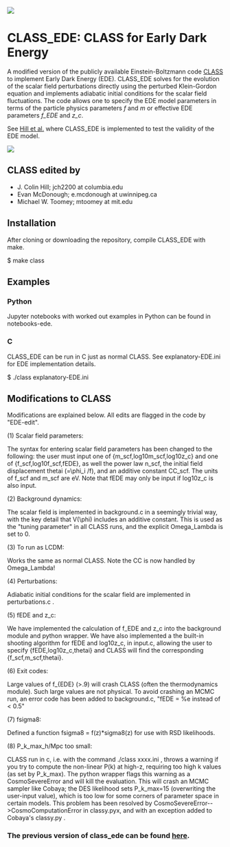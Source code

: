 [![](https://img.shields.io/badge/arXiv-2003.07355%20-red.svg)](https://arxiv.org/abs/2003.07355)

# CLASS_EDE: CLASS for Early Dark Energy

A modified version of the publicly available Einstein-Boltzmann code [CLASS](https://github.com/lesgourg/class_public) to implement Early Dark Energy (EDE). CLASS_EDE solves for the evolution of the scalar field perturbations directly using the perturbed Klein-Gordon equation and implements adiabatic initial conditions for the scalar field fluctuations. The code allows one to specify the EDE model parameters in terms of the particle physics parameters *f* and *m* or effective EDE parameters *f_EDE* and *z_c*.

See [Hill et al.](https://arxiv.org/abs/2003.07355) where CLASS_EDE is implemented to test the validity of the EDE model. 

![](https://github.com/mwt5345/class_ede/blob/class_ede/figures-for-paper/scf/fEDE_v_z.png) <!-- .element height="10%" width="10%" -->

## CLASS edited by
- J. Colin Hill; jch2200 at columbia.edu
- Evan McDonough; e.mcdonough at uwinnipeg.ca
- Michael W. Toomey; mtoomey at mit.edu

## Installation

After cloning or downloading the repository, compile CLASS_EDE with make.

$ make class

## Examples 

### Python
Jupyter notebooks with worked out examples in Python can be found in notebooks-ede.

### C

CLASS_EDE can be run in C just as normal CLASS. See explanatory-EDE.ini for EDE implementation details.

$ ./class explanatory-EDE.ini

## Modifications to CLASS 

Modifications are explained below. All edits are flagged in the code by "EDE-edit".

(1) Scalar field parameters: 

The syntax for entering scalar field parameters has been changed to the following: the user must input one of {m_scf,log10m_scf,log10z_c} and one of {f_scf,log10f_scf,fEDE}, as well the power law n_scf, the initial field displacement thetai (=\phi_i /f), and an additive constant CC_scf. The units of f_scf and m_scf are eV. Note that fEDE may only be input if log10z_c is also input. 

(2) Background dynamics:

The scalar field is implemented in background.c in a seemingly trivial way, with the key detail that V(\phi) includes an additive constant. This is used as the "tuning parameter" in all CLASS runs, and the explicit Omega_Lambda is set to 0.

(3) To run as LCDM: 

Works the same as normal CLASS. Note the CC is now handled by Omega_Lambda!

(4) Perturbations: 

Adiabatic initial conditions for the scalar field are implemented in perturbations.c . 

(5) fEDE and z_c: 

We have implemented the calculation of f_EDE and z_c into the background module and python wrapper. We have also implemented a the built-in shooting algorithm for fEDE and log10z_c, in input.c, allowing the user to specify {fEDE,log10z_c,thetai} and CLASS will find the corresponding {f_scf,m_scf,thetai}.

(6) Exit codes:

Large values of f_{EDE} (>.9) will crash CLASS (often the thermodynamics module). Such large values are not physical. To avoid crashing an MCMC run, an error code has been added to background.c, "fEDE = %e instead of < 0.5"

(7) fsigma8:

Defined a function fsigma8 = f(z)*sigma8(z) for use with RSD likelihoods.

(8) P_k_max_h/Mpc too small: 

CLASS run in c, i.e. with the command ./class xxxx.ini , throws a warning if you try to compute the non-linear P(k) at high-z, requiring too high k values (as set by P_k_max). The python wrapper flags this warning as a CosmoSevereError and will kill the evaluation. This will crash an MCMC sampler like Cobaya; the DES likelihood sets P_k_max=15 (overwriting the user-input value), which is too low for some corners of parameter space in certain models. This problem has been resolved by CosmoSevereError-->CosmoComputationError in classy.pyx, and with an exception added to Cobaya's classy.py . 

### The previous version of class_ede can be found [here](https://github.com/mwt5345/class_ede_v2).
